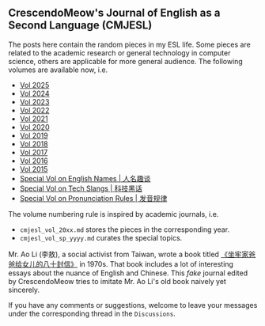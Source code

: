 ## CrescendoMeow's Journal of English as a Second Language (CMJESL)

The posts here contain the random pieces in my ESL life. Some pieces are related to the academic research or general technology in computer science, others are applicable for more general audience. The following volumes are available now, i.e.

- [Vol 2025](https://github.com/CrescendoMeow/leisure_reading/blob/main/cmjesl/cmjesl_vol_2025.md)
- [Vol 2024](https://github.com/CrescendoMeow/leisure_reading/blob/main/cmjesl/cmjesl_vol_2024.md)
- [Vol 2023](https://github.com/CrescendoMeow/leisure_reading/blob/main/cmjesl/cmjesl_vol_2023.md)
- [Vol 2022](https://github.com/CrescendoMeow/leisure_reading/blob/main/cmjesl/cmjesl_vol_2022.md)
- [Vol 2021](https://github.com/CrescendoMeow/leisure_reading/blob/main/cmjesl/cmjesl_vol_2021.md)
- [Vol 2020](https://github.com/CrescendoMeow/leisure_reading/blob/main/cmjesl/cmjesl_vol_2020.md)
- [Vol 2019](https://github.com/CrescendoMeow/leisure_reading/blob/main/cmjesl/cmjesl_vol_2019.md)
- [Vol 2018](https://github.com/CrescendoMeow/leisure_reading/blob/main/cmjesl/cmjesl_vol_2018.md)
- [Vol 2017](https://github.com/CrescendoMeow/leisure_reading/blob/main/cmjesl/cmjesl_vol_2017.md)
- [Vol 2016](https://github.com/CrescendoMeow/leisure_reading/blob/main/cmjesl/cmjesl_vol_2016.md)
- [Vol 2015](https://github.com/CrescendoMeow/leisure_reading/blob/main/cmjesl/cmjesl_vol_2015.md)
- [Special Vol on English Names | 人名趣谈](https://github.com/CrescendoMeow/leisure_reading/blob/main/cmjesl/cmjesl_vol_sp_name.md)
- [Special Vol on Tech Slangs | 科技黑话](https://github.com/CrescendoMeow/leisure_reading/blob/main/cmjesl/cmjesl_vol_sp_tech_slang.md)
- [Special Vol on Pronunciation Rules | 发音规律](https://github.com/CrescendoMeow/leisure_reading/blob/main/cmjesl/cmjesl_vol_sp_pronunciation_rules.md)

The volume numbering rule is inspired by academic journals, i.e.

- `cmjesl_vol_20xx.md` stores the pieces in the corresponding year.
- `cmjesl_vol_sp_yyyy.md` curates the special topics.

Mr. Ao Li (李敖), a social activist from Taiwan, wrote a book titled [《坐牢家爸爸给女儿的八十封信》](https://book.douban.com/subject/1073072/) in 1970s. That book includes a lot of interesting essays about the nuance of English and Chinese. This *fake* journal edited by CrescendoMeow tries to imitate Mr. Ao Li's old book naively yet sincerely.

If you have any comments or suggestions, welcome to leave your messages under the corresponding thread in the `Discussions`.

